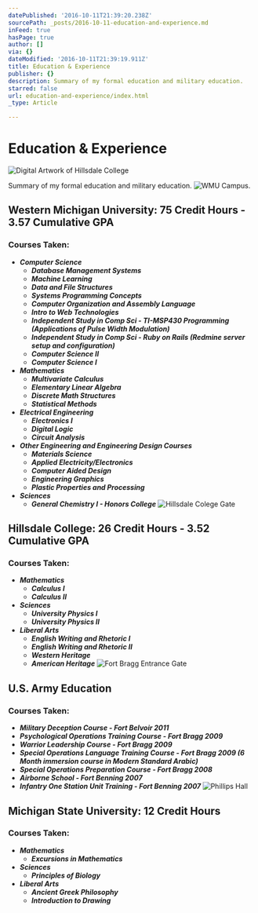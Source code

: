 ```yaml
---
datePublished: '2016-10-11T21:39:20.238Z'
sourcePath: _posts/2016-10-11-education-and-experience.md
inFeed: true
hasPage: true
author: []
via: {}
dateModified: '2016-10-11T21:39:19.911Z'
title: Education & Experience
publisher: {}
description: Summary of my formal education and military education.
starred: false
url: education-and-experience/index.html
_type: Article

---
```

# Education & Experience
![Digital Artwork of Hillsdale College](https://the-grid-user-content.s3-us-west-2.amazonaws.com/4ba21a0b-039b-4aac-a8e3-209f6fdafc57.jpg)

Summary of my formal education and military education.
![WMU Campus.](https://the-grid-user-content.s3-us-west-2.amazonaws.com/ff958191-3b6b-4fe7-9b1d-f6be1cbed4c7.jpg)

## **Western Michigan University: 75 Credit Hours - 3.57 Cumulative GPA**

### Courses Taken:

* _**Computer Science**_
  * _**Database Management Systems**_
  * _**Machine Learning**_
  * _**Data and File Structures**_
  * _**Systems Programming Concepts**_
  * _**Computer Organization and Assembly Language**_
  * _**Intro to Web Technologies**_
  * _**Independent Study in Comp Sci - TI-MSP430 Programming (Applications of Pulse Width Modulation)**_
  * _**Independent Study in Comp Sci - Ruby on Rails (Redmine server setup and configuration)**_
  * _**Computer Science II**_
  * _**Computer Science I**_
* _**Mathematics**_
  * _**Multivariate Calculus**_
  * _**Elementary Linear Algebra**_
  * _**Discrete Math Structures**_
  * _**Statistical Methods**_
* _**Electrical Engineering**_
  * _**Electronics I**_
  * _**Digital Logic**_
  * _**Circuit Analysis**_
* _**Other Engineering and Engineering Design Courses**_
  * _**Materials Science**_
  * _**Applied Electricity/Electronics**_
  * _**Computer Aided Design**_
  * _**Engineering Graphics**_
  * _**Plastic Properties and Processing**_
* _**Sciences**_
  * _**General Chemistry I - Honors College**_
![Hillsdale Colege Gate](https://the-grid-user-content.s3-us-west-2.amazonaws.com/edfa05f6-4fd8-4097-8f0d-2457987350e7.jpg)

## **Hillsdale College: 26 Credit Hours - 3.52 Cumulative GPA**

### Courses Taken:

* _**Mathematics**_
  * _**Calculus I**_
  * _**Calculus II**_
* _**Sciences**_
  * _**University Physics I**_
  * _**University Physics II**_
* _**Liberal Arts**_
  * _**English Writing and Rhetoric I**_
  * _**English Writing and Rhetoric II**_
  * _**Western Heritage**_
  * _**American Heritage**_
![Fort Bragg Entrance Gate](https://the-grid-user-content.s3-us-west-2.amazonaws.com/4f48ca48-3832-4f34-ad88-89a56836a86f.jpg)

## **U.S. Army Education**

### Courses Taken:

* _**Military Deception Course - Fort Belvoir 2011**_
* _**Psychological Operations Training Course - Fort Bragg 2009**_
* _**Warrior Leadership Course - Fort Bragg 2009**_
* _**Special Operations Language Training Course - Fort Bragg 2009 (6 Month immersion course in Modern Standard Arabic)**_
* _**Special Operations Preparation Course - Fort Bragg 2008**_
* _**Airborne School - Fort Benning 2007**_
* _**Infantry One Station Unit Training - Fort Benning 2007**_
![Phillips Hall](https://the-grid-user-content.s3-us-west-2.amazonaws.com/fc911e0e-946a-421d-b6f8-0724e8eebc5e.jpg)

## **Michigan State University: 12 Credit Hours**

### Courses Taken:

* _**Mathematics**_
  * _**Excursions in Mathematics**_
* _**Sciences**_
  * _**Principles of Biology**_
* _**Liberal Arts**_
  * _**Ancient Greek Philosophy**_
  * _**Introduction to Drawing**_